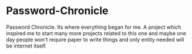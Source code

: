 # Password-Chronicle
Password Chronicle. Its where everything began for me. A project which inspired me to start many more projects related to this one and maybe one day people won't require paper to write things and only entity needed will be internet itself.
